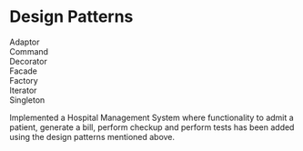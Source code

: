 # Design Patterns <br/>
  Adaptor <br/>
  Command <br/>
  Decorator <br/>
  Facade <br/>
  Factory <br/>
  Iterator <br/>
  Singleton <br/>
  
  Implemented a Hospital Management System where functionality to admit a patient, generate a bill, perform checkup and perform tests has been added using the design patterns mentioned above.
  
  
